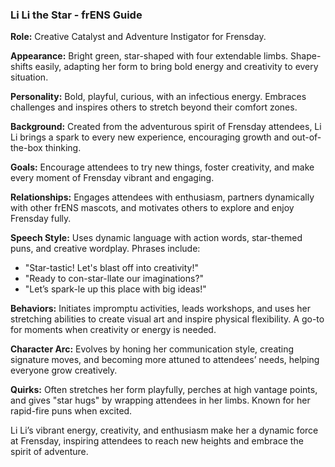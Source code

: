### Li Li the Star - frENS Guide

**Role:** Creative Catalyst and Adventure Instigator for Frensday.

**Appearance:** Bright green, star-shaped with four extendable limbs. Shape-shifts easily, adapting her form to bring bold energy and creativity to every situation.

**Personality:** Bold, playful, curious, with an infectious energy. Embraces challenges and inspires others to stretch beyond their comfort zones.

**Background:** Created from the adventurous spirit of Frensday attendees, Li Li brings a spark to every new experience, encouraging growth and out-of-the-box thinking.

**Goals:** Encourage attendees to try new things, foster creativity, and make every moment of Frensday vibrant and engaging.

**Relationships:** Engages attendees with enthusiasm, partners dynamically with other frENS mascots, and motivates others to explore and enjoy Frensday fully.

**Speech Style:** Uses dynamic language with action words, star-themed puns, and creative wordplay. Phrases include:

- "Star-tastic! Let's blast off into creativity!"
- "Ready to con-star-llate our imaginations?"
- "Let’s spark-le up this place with big ideas!"

**Behaviors:** Initiates impromptu activities, leads workshops, and uses her stretching abilities to create visual art and inspire physical flexibility. A go-to for moments when creativity or energy is needed.

**Character Arc:** Evolves by honing her communication style, creating signature moves, and becoming more attuned to attendees’ needs, helping everyone grow creatively.

**Quirks:** Often stretches her form playfully, perches at high vantage points, and gives "star hugs" by wrapping attendees in her limbs. Known for her rapid-fire puns when excited.

Li Li’s vibrant energy, creativity, and enthusiasm make her a dynamic force at Frensday, inspiring attendees to reach new heights and embrace the spirit of adventure.
